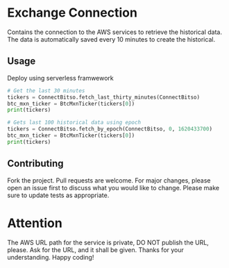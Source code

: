 
# Exchange Connection

Contains the connection to the AWS services to retrieve the historical data.
The data is automatically saved every 10 minutes to create the historical.


## Usage

Deploy using serverless framwework

```python
# Get the last 30 minutes
tickers = ConnectBitso.fetch_last_thirty_minutes(ConnectBitso)
btc_mxn_ticker = BtcMxnTicker(tickers[0])
print(tickers)

# Gets last 100 historical data using epoch
tickers = ConnectBitso.fetch_by_epoch(ConnectBitso, 0, 1620433700)
btc_mxn_ticker = BtcMxnTicker(tickers[0])
print(tickers)
```


## Contributing
Fork the project.
Pull requests are welcome. For major changes, please open an issue first to discuss what you would like to change.
Please make sure to update tests as appropriate.


# Attention
The AWS URL path for the service is private, DO NOT publish the URL, please.
Ask for the URL, and it shall be given.
Thanks for your understanding. Happy coding!

